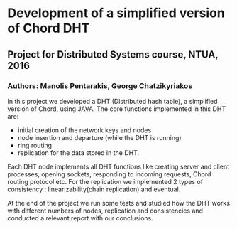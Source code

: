 # Development of a simplified version of Chord DHT
## Project for Distributed Systems course, NTUA, 2016
### Authors: Manolis Pentarakis, George Chatzikyriakos

In this project we developed a DHT (Distributed hash table), a simplified version of Chord, using JAVA.
The core functions implemented in this DHT are:
- initial creation of the network keys and nodes
- node insertion and departure (while the DHT is running)
- ring routing
- replication for the data stored in the DHT.


Each DHT node implements all DHT functions like  creating server and client processes, opening sockets, responding to incoming requests, Chord routing protocol etc.
For the replication we implemented 2 types of consistency : linearizability(chain replication) and eventual.

At the end of the project we run some tests and studied how the DHT works with different numbers of nodes, replication and consistencies and conducted a relevant report with our conclusions. 




